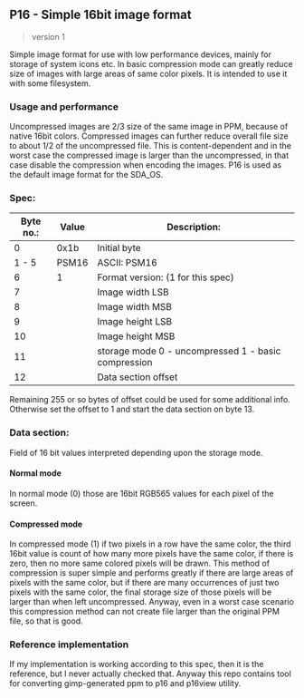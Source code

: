 ## P16 - Simple 16bit image format
 >version 1

Simple image format for use with low performance devices, mainly for storage of system icons etc. In basic compression mode can greatly reduce size of images with large areas of same color pixels. It is intended to use it with some filesystem.

### Usage and performance
Uncompressed images are 2/3 size of the same image in PPM, because of native 16bit colors.
Compressed images can further reduce overall file size to about 1/2 of the uncompressed file. This is content-dependent and in the worst case the compressed image is larger than the uncompressed, in that case disable the compression when encoding the images.
P16 is used as the default image format for the SDA_OS.
### Spec:
|  Byte no.: | Value | Description: |
|--|--|--|
| 0 | 0x1b | Initial byte |
| 1 - 5 | PSM16 | ASCII: PSM16 |
| 6 | 1 |  Format version: (1 for this spec) |
| 7 |  | Image width LSB |
| 8 |  | Image width MSB |
| 9 |  | Image height LSB |
| 10 |  | Image height MSB |
| 11 |  | storage mode 0 - uncompressed 1 - basic compression |
| 12 |  | Data section offset |

Remaining 255 or so bytes of offset could be used for some additional info. Otherwise set the offset to 1 and start the data section on byte 13.
### Data section:
  Field of 16 bit values interpreted depending upon the storage mode.
#### Normal mode
  In normal mode (0) those are 16bit RGB565 values for each pixel of the screen.
#### Compressed mode
  In compressed mode (1) if two pixels in a row have the same color, the third 16bit value  is count of how many more pixels have the same color, if there is zero, then no more  same colored pixels will be drawn. This method of compression is super simple and performs greatly if there are large areas of pixels with the same color,  but if there are many occurrences of just two pixels with the same color, the final storage  size of those pixels will be larger than when left uncompressed.
  Anyway, even in a worst case scenario this compression method can not create  file larger than the original PPM file, so that is good.

### Reference implementation
If my implementation is working according to this spec, then it is the reference, but I never actually checked that. Anyway this repo contains tool for converting gimp-generated ppm to p16 and p16view utility.
